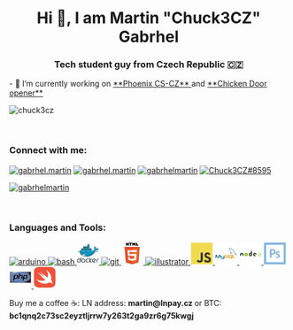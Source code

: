 <h1 align="center">Hi 👋, I am Martin "Chuck3CZ" Gabrhel</h1>
<h3 align="center">Tech student guy from Czech Republic 🇨🇿 </h3>


<p> - 🔭 I’m currently working on <a href="https://github.com/Chuck3CZ/phoenix-kmm-Phoenix-CS-CZ"> **Phoenix CS-CZ** </a>   and <a href="https://github.com/Chuck3CZ/Arduino_Chicken_Door"> **Chicken Door opener** </a> </p>

<p align="left"> <img src="https://komarev.com/ghpvc/?username=chuck3cz&label=Profile%20views&color=0e75b6&style=flat" alt="chuck3cz" /> </p>

<br>

<h3 align="left">Connect with me:</h3>
<p align="left">
<a href="https://fb.com/gabrhel.martin" target="blank"><img align="center" src="https://raw.githubusercontent.com/rahuldkjain/github-profile-readme-generator/master/src/images/icons/Social/facebook.svg" alt="gabrhel.martin" height="30" width="40" /></a>
<a href="https://instagram.com/gabrhel.martin" target="blank"><img align="center" src="https://raw.githubusercontent.com/rahuldkjain/github-profile-readme-generator/master/src/images/icons/Social/instagram.svg" alt="gabrhel.martin" height="30" width="40" /></a>
<a href="https://twitter.com/gabrhelmartin" target="blank"><img align="center" src="https://raw.githubusercontent.com/rahuldkjain/github-profile-readme-generator/master/src/images/icons/Social/twitter.svg" alt="gabrhelmartin" height="30" width="40" /></a>
<a href="https://discord.gg/Chuck3CZ#8595" target="blank"><img align="center" src="https://raw.githubusercontent.com/rahuldkjain/github-profile-readme-generator/master/src/images/icons/Social/discord.svg" alt="Chuck3CZ#8595" height="30" width="40" /></a>
</p> <p> <a href="https://twitter.com/gabrhelmartin" target="blank"><img src="https://img.shields.io/twitter/follow/gabrhelmartin?logo=twitter&style=for-the-badge" alt="gabrhelmartin" /></a> </p>


<br>
<h3 align="left">Languages and Tools:</h3>
<p align="left"> <a href="https://www.arduino.cc/" target="_blank"> <img src="https://cdn.worldvectorlogo.com/logos/arduino-1.svg" alt="arduino" width="40" height="40"/> </a> <a href="https://www.gnu.org/software/bash/" target="_blank"> <img src="https://www.vectorlogo.zone/logos/gnu_bash/gnu_bash-icon.svg" alt="bash" width="40" height="40"/> </a> <a href="https://www.docker.com/" target="_blank"> <img src="https://raw.githubusercontent.com/devicons/devicon/master/icons/docker/docker-original-wordmark.svg" alt="docker" width="40" height="40"/> </a> <a href="https://git-scm.com/" target="_blank"> <img src="https://www.vectorlogo.zone/logos/git-scm/git-scm-icon.svg" alt="git" width="40" height="40"/> </a> <a href="https://www.w3.org/html/" target="_blank"> <img src="https://raw.githubusercontent.com/devicons/devicon/master/icons/html5/html5-original-wordmark.svg" alt="html5" width="40" height="40"/> </a> <a href="https://www.adobe.com/in/products/illustrator.html" target="_blank"> <img src="https://www.vectorlogo.zone/logos/adobe_illustrator/adobe_illustrator-icon.svg" alt="illustrator" width="40" height="40"/> </a> <a href="https://developer.mozilla.org/en-US/docs/Web/JavaScript" target="_blank"> <img src="https://raw.githubusercontent.com/devicons/devicon/master/icons/javascript/javascript-original.svg" alt="javascript" width="40" height="40"/> </a> <a href="https://www.mysql.com/" target="_blank"> <img src="https://raw.githubusercontent.com/devicons/devicon/master/icons/mysql/mysql-original-wordmark.svg" alt="mysql" width="40" height="40"/> </a> <a href="https://nodejs.org" target="_blank"> <img src="https://raw.githubusercontent.com/devicons/devicon/master/icons/nodejs/nodejs-original-wordmark.svg" alt="nodejs" width="40" height="40"/> </a> <a href="https://www.photoshop.com/en" target="_blank"> <img src="https://raw.githubusercontent.com/devicons/devicon/master/icons/photoshop/photoshop-line.svg" alt="photoshop" width="40" height="40"/> </a> <a href="https://www.php.net" target="_blank"> <img src="https://raw.githubusercontent.com/devicons/devicon/master/icons/php/php-original.svg" alt="php" width="40" height="40"/> </a> <a href="https://developer.apple.com/swift/" target="_blank"> <img src="https://raw.githubusercontent.com/devicons/devicon/master/icons/swift/swift-original.svg" alt="swift" width="40" height="40"/> </a> </p>


<p>Buy me a coffee ☕: LN address: <b> martin@lnpay.cz </b> or BTC: <b> bc1qnq2c73sc2eyztljrrw7y263t2ga9zr6g75kwgj </b> </p>
